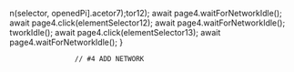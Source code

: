 n(selector, openedPi].acetor7);tor12);
                        await page4.waitForNetworkIdle();
                        await page4.click(elementSelector12);
                        await page4.waitForNetworkIdle();
tworkIdle();
                        await page4.click(elementSelector13);
                        await page4.waitForNetworkIdle();
                    }

                    // #4 ADD NETWORK 

